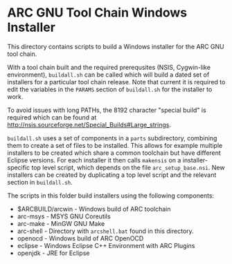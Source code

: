 ARC GNU Tool Chain Windows Installer
====================================

This directory contains scripts to build a Windows installer for the ARC GNU
tool chain.

With a tool chain built and the required prerequsites (NSIS, Cygwin-like
environment), `buildall.sh` can be called which will build a dated set of
installers for a particular tool chain release. Note that current it is
required to edit the variables in the `PARAMS` section of `buildall.sh` for
the installer to work.

To avoid issues with long PATHs, the 8192 character "special build" is required
which can be found at http://nsis.sourceforge.net/Special_Builds#Large_strings.

`buildall.sh` uses a set of components in a `parts` subdirectory, combining
them to create a set of files to be installed. This allows for example
multiple installers to be created which share a common toolchain but have
different Eclipse versions. For each installer it then calls `makensis` on a
installer-specific top level script, which depends on the file
`arc_setup_base.nsi`. New installers can be created by duplicating a top
level script and the relevant section in `buildall.sh`.

The scripts in this folder build installers using the following components:

* $ARCBUILD/arcwin - Windows build of ARC toolchain
* arc-msys - MSYS GNU Coreutils
* arc-make - MinGW GNU Make
* arc-shell - Directory with `arcshell.bat` found in this directory.
* openocd - Windows build of ARC OpenOCD
* eclipse - Windows Eclipse C++ Environment with ARC Plugins
* openjdk - JRE for Eclipse
